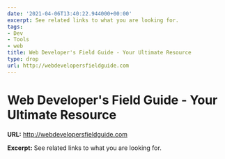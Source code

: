 ```yaml
---
date: '2021-04-06T13:40:22.944000+00:00'
excerpt: See related links to what you are looking for.
tags:
- Dev
- Tools
- web
title: Web Developer's Field Guide - Your Ultimate Resource
type: drop
url: http://webdevelopersfieldguide.com
---
```


# Web Developer's Field Guide - Your Ultimate Resource

**URL:** http://webdevelopersfieldguide.com

**Excerpt:** See related links to what you are looking for.
